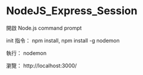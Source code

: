 # NodeJS_Express_Session

開啟 Node.js command prompt

init 指令： npm install, npm install -g nodemon

執行： nodemon

瀏覽： http://localhost:3000/
